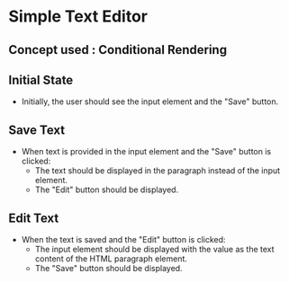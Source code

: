 # Simple Text Editor

## Concept used : Conditional Rendering

## Initial State

- Initially, the user should see the input element and the "Save" button.

## Save Text

- When text is provided in the input element and the "Save" button is clicked:
  - The text should be displayed in the paragraph instead of the input element.
  - The "Edit" button should be displayed.

## Edit Text

- When the text is saved and the "Edit" button is clicked:
  - The input element should be displayed with the value as the text content of the HTML paragraph element.
  - The "Save" button should be displayed.
